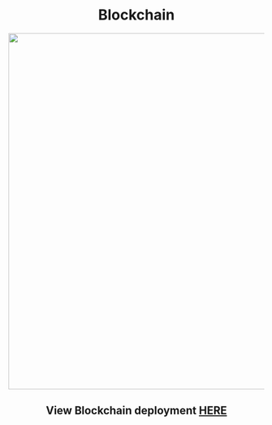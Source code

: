 <h1 align="center">Blockchain</h1>

<div align="center">
  <img width=700 src="https://user-images.githubusercontent.com/69867050/185675006-4b018ee1-24fa-4fe4-ae91-f8d1a1d96761.jpg" />
</div>

<h2 align="center">View Blockchain deployment <a href="https://blockchain-mellivora.netlify.app/">HERE</a></h2>
